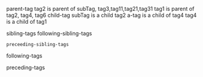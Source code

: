 

parent-tag
    tag2 is parent of subTag, tag3,tag11,tag21,tag31
    tag1 is parent of tag2, tag4, tag6
child-tag
    subTag is a child tag2
    a-tag is a child of tag4
    tag4 is a child of tag1

sibling-tags
    following-sibling-tags
    
    preceeding-sibling-tags


following-tags

preceding-tags